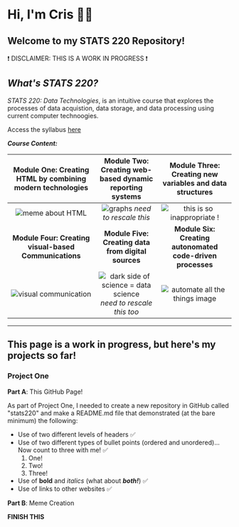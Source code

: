 <!-- Introduction -->
# Hi, I'm Cris 👋🏽 
## Welcome to my STATS 220 Repository!

❗️ DISCLAIMER: THIS IS A WORK IN PROGRESS ❗️

<!-- STATS 220 Outline -->
## *What's STATS 220?*
*STATS 220: Data Technologies*, is an intuitive course that explores the processes of data acquistion, data storage, and data processing using current computer technoogies.

Access the syllabus [here](https://courseoutline.auckland.ac.nz/dco/course/STATS/220/1243)

***Course Content:***


Module One: Creating HTML by combining modern technologies | Module Two: Creating web-based dynamic reporting systems  | Module Three: Creating new variables and data structures
:---:         | :---:         | :---:
![meme about HTML](https://img.devrant.com/devrant/rant/r_2230211_6Gs9g.jpg)     | ![graphs](https://www.springboard.com/blog/wp-content/uploads/2020/10/dataset-analysis.png) *need to rescale this*   | ![this is so inappropriate !](https://i.redd.it/2npc5wdlyu771.jpg) |
**Module Four: Creating visual-based Communications** | **Module Five: Creating data from digital sources** | **Module Six: Creating autonomated code-driven processes**
![visual communication](https://i.pinimg.com/474x/e8/dd/01/e8dd01b8b0fd71ab5ff1d3547a8cc20d.jpg)     | ![dark side of science = data science](https://interviewquery-cms-images.s3-us-west-1.amazonaws.com/ed289b54-6dc8-475c-a15c-3697f9cb4702.jpg) *need to rescale this too*     | ![automate all the things image](https://www.kitchensoap.com/wp-content/uploads/2012/07/automate_all_the_things.jpeg)
---




## This page is a work in progress, but here's my projects so far!

### Project One
**Part A**: This GitHub Page! 

As part of Project One, I needed to create a new repository in GitHub called "stats220" and make a README.md file that demonstrated (at the bare minimum) the following:
* Use of two different levels of headers ✅
* Use of two different types of bullet points (ordered and unordered)... Now count to three with me! ✅
  1. One!
  2. Two!
  3. Three!
* Use of **bold** and *italics* (what about ***both!***) ✅
* Use of links to other websites ✅


**Part B**: Meme Creation

**FINISH THIS**


